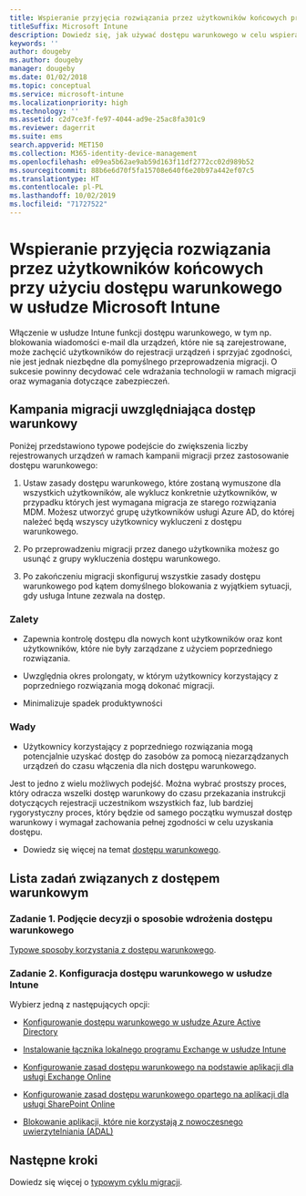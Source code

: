 ```yaml
---
title: Wspieranie przyjęcia rozwiązania przez użytkowników końcowych przy użyciu dostępu warunkowego
titleSuffix: Microsoft Intune
description: Dowiedz się, jak używać dostępu warunkowego w celu wspierania rejestracji w usłudze Microsoft Intune.
keywords: ''
author: dougeby
ms.author: dougeby
manager: dougeby
ms.date: 01/02/2018
ms.topic: conceptual
ms.service: microsoft-intune
ms.localizationpriority: high
ms.technology: ''
ms.assetid: c2d7ce3f-fe97-4044-ad9e-25ac8fa301c9
ms.reviewer: dagerrit
ms.suite: ems
search.appverid: MET150
ms.collection: M365-identity-device-management
ms.openlocfilehash: e09ea5b62ae9ab59d163f11df2772cc02d989b52
ms.sourcegitcommit: 88b6e6d70f5fa15708e640f6e20b97a442ef07c5
ms.translationtype: HT
ms.contentlocale: pl-PL
ms.lasthandoff: 10/02/2019
ms.locfileid: "71727522"
---
```

# <a name="drive-end-user-adoption-with-conditional-access-in-microsoft-intune"></a>Wspieranie przyjęcia rozwiązania przez użytkowników końcowych przy użyciu dostępu warunkowego w usłudze Microsoft Intune

Włączenie w usłudze Intune funkcji dostępu warunkowego, w tym np. blokowania wiadomości e-mail dla urządzeń, które nie są zarejestrowane, może zachęcić użytkowników do rejestracji urządzeń i sprzyjać zgodności, nie jest jednak niezbędne dla pomyślnego przeprowadzenia migracji. O sukcesie powinny decydować cele wdrażania technologii w ramach migracji oraz wymagania dotyczące zabezpieczeń.

## <a name="migration-campaign-with-conditional-access"></a>Kampania migracji uwzględniająca dostęp warunkowy

Poniżej przedstawiono typowe podejście do zwiększenia liczby rejestrowanych urządzeń w ramach kampanii migracji przez zastosowanie dostępu warunkowego:

1. Ustaw zasady dostępu warunkowego, które zostaną wymuszone dla wszystkich użytkowników, ale wyklucz konkretnie użytkowników, w przypadku których jest wymagana migracja ze starego rozwiązania MDM. Możesz utworzyć grupę użytkowników usługi Azure AD, do której należeć będą wszyscy użytkownicy wykluczeni z dostępu warunkowego.

2. Po przeprowadzeniu migracji przez danego użytkownika możesz go usunąć z grupy wykluczenia dostępu warunkowego.

3. Po zakończeniu migracji skonfiguruj wszystkie zasady dostępu warunkowego pod kątem domyślnego blokowania z wyjątkiem sytuacji, gdy usługa Intune zezwala na dostęp.

### <a name="advantages"></a>Zalety

- Zapewnia kontrolę dostępu dla nowych kont użytkowników oraz kont użytkowników, które nie były zarządzane z użyciem poprzedniego rozwiązania.

- Uwzględnia okres prolongaty, w którym użytkownicy korzystający z poprzedniego rozwiązania mogą dokonać migracji.

- Minimalizuje spadek produktywności

### <a name="disadvantages"></a>Wady

- Użytkownicy korzystający z poprzedniego rozwiązania mogą potencjalnie uzyskać dostęp do zasobów za pomocą niezarządzanych urządzeń do czasu włączenia dla nich dostępu warunkowego.


Jest to jedno z wielu możliwych podejść. Można wybrać prostszy proces, który odracza wszelki dostęp warunkowy do czasu przekazania instrukcji dotyczących rejestracji uczestnikom wszystkich faz, lub bardziej rygorystyczny proces, który będzie od samego początku wymuszał dostęp warunkowy i wymagał zachowania pełnej zgodności w celu uzyskania dostępu.

- Dowiedz się więcej na temat [dostępu warunkowego](../protect/conditional-access.md).

## <a name="task-list-for-conditional-access"></a>Lista zadań związanych z dostępem warunkowym

### <a name="task-1-decide-how-you-are-going-to-implement-conditional-access"></a>Zadanie 1. Podjęcie decyzji o sposobie wdrożenia dostępu warunkowego

[Typowe sposoby korzystania z dostępu warunkowego](../protect/conditional-access-intune-common-ways-use.md).

### <a name="task-2-set-up-intune-conditional-access"></a>Zadanie 2. Konfiguracja dostępu warunkowego w usłudze Intune

Wybierz jedną z następujących opcji:

- [Konfigurowanie dostępu warunkowego w usłudze Azure Active Directory](https://docs.microsoft.com/azure/active-directory/active-directory-conditional-access-azure-portal)

- [Instalowanie łącznika lokalnego programu Exchange w usłudze Intune](../protect/exchange-connector-install.md)

- [Konfigurowanie zasad dostępu warunkowego na podstawie aplikacji dla usługi Exchange Online](../protect/app-based-conditional-access-intune-create.md)

- [Konfigurowanie zasad dostępu warunkowego opartego na aplikacji dla usługi SharePoint Online](../protect/app-based-conditional-access-intune-create.md)

- [Blokowanie aplikacji, które nie korzystają z nowoczesnego uwierzytelniania (ADAL)](../protect/app-modern-authentication-block.md)

## <a name="next-steps"></a>Następne kroki

Dowiedz się więcej o [typowym cyklu migracji](../migration-guide-cycle.md).
